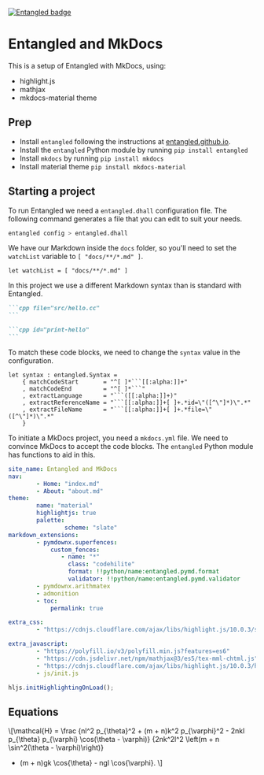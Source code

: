 [![Entangled badge](https://img.shields.io/badge/entangled-Use%20the%20source!-%2300aeff)](https://entangled.github.io/)

# Entangled and MkDocs
This is a setup of Entangled with MkDocs, using:

- highlight.js
- mathjax
- mkdocs-material theme

## Prep

- Install `entangled` following the instructions at [entangled.github.io](https://entangled.github.io/#section-entangled).
- Install the `entangled` Python module by running `pip install entangled`
- Install `mkdocs` by running `pip install mkdocs`
- Install material theme `pip install mkdocs-material`

## Starting a project
To run Entangled we need a `entangled.dhall` configuration file. The following command generates a file that you can edit to suit your needs.

```bash
entangled config > entangled.dhall
```

We have our Markdown inside the `docs` folder, so you'll need to set the `watchList` variable to `[ "docs/**/*.md" ]`.

```dhall
let watchList = [ "docs/**/*.md" ]
```

In this project we use a different Markdown syntax than is standard with Entangled.

~~~markdown
```cpp file="src/hello.cc"
```

```cpp id="print-hello"
```
~~~

To match these code blocks, we need to change the `syntax` value in the configuration.

```dhall
let syntax : entangled.Syntax =
    { matchCodeStart       = "^[ ]*```[[:alpha:]]+"
    , matchCodeEnd         = "^[ ]*```"
    , extractLanguage      = "```([[:alpha:]]+)"
    , extractReferenceName = "```[[:alpha:]]+[ ]+.*id=\"([^\"]*)\".*"
    , extractFileName      = "```[[:alpha:]]+[ ]+.*file=\"([^\"]*)\".*" 
    }
```

To initiate a MkDocs project, you need a `mkdocs.yml` file. We need to convince MkDocs to accept the code blocks. The `entangled` Python module has functions to aid in this. 

```yaml file="mkdocs.yml"
site_name: Entangled and MkDocs
nav:
        - Home: "index.md"
        - About: "about.md"
theme:
        name: "material"
        highlightjs: true
        palette:
                scheme: "slate"
markdown_extensions:
        - pymdownx.superfences:
            custom_fences:
               - name: "*"
                 class: "codehilite"
                 format: !!python/name:entangled.pymd.format
                 validator: !!python/name:entangled.pymd.validator
        - pymdownx.arithmatex
        - admonition
        - toc:
            permalink: true

extra_css:
        - "https://cdnjs.cloudflare.com/ajax/libs/highlight.js/10.0.3/styles/gruvbox-dark.min.css"

extra_javascript:
        - "https://polyfill.io/v3/polyfill.min.js?features=es6"
        - "https://cdn.jsdelivr.net/npm/mathjax@3/es5/tex-mml-chtml.js"
        - "https://cdnjs.cloudflare.com/ajax/libs/highlight.js/10.0.3/highlight.min.js"
        - js/init.js
```

```js file="docs/js/init.js"
hljs.initHighlightingOnLoad();
```

## Equations

\\[\mathcal{H} = \frac
{nl^2 p_{\theta}^2 + (m + n)k^2 p_{\varphi}^2 - 2nkl p_{\theta} p_{\varphi} \cos(\theta - \varphi)}
{2nk^2l^2 \left(m + n \sin^2(\theta - \varphi)\right)}
- (m + n)gk \cos{\theta} - ngl \cos{\varphi}.
\\]

